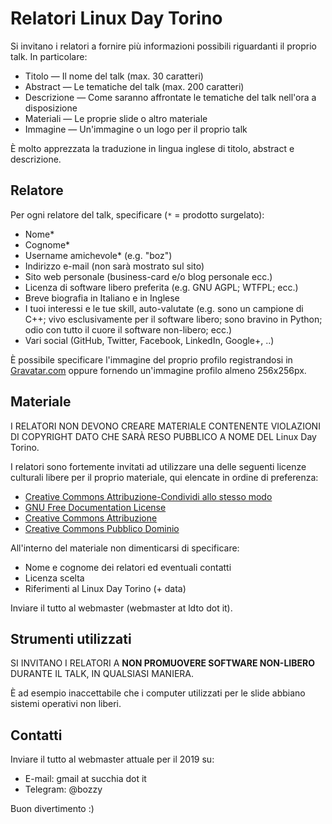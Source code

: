 # Relatori Linux Day Torino
Si invitano i relatori a fornire più informazioni possibili riguardanti il proprio talk. In particolare:

* Titolo — Il nome del talk (max. 30 caratteri)
* Abstract — Le tematiche del talk (max. 200 caratteri)
* Descrizione — Come saranno affrontate le tematiche del talk nell'ora a disposizione
* Materiali — Le proprie slide o altro materiale
* Immagine — Un'immagine o un logo per il proprio talk

È molto apprezzata la traduzione in lingua inglese di titolo, abstract e descrizione.

## Relatore
Per ogni relatore del talk, specificare (`*` = prodotto surgelato):

* Nome\*
* Cognome\*
* Username amichevole\* (e.g. "boz")
* Indirizzo e-mail (non sarà mostrato sul sito)
* Sito web personale (business-card e/o blog personale ecc.)
* Licenza di software libero preferita (e.g. GNU AGPL; WTFPL; ecc.)
* Breve biografia in Italiano e in Inglese
* I tuoi interessi e le tue skill, auto-valutate (e.g. sono un campione di C++; vivo esclusivamente per il software libero; sono bravino in Python; odio con tutto il cuore il software non-libero; ecc.)
* Vari social (GitHub, Twitter, Facebook, LinkedIn, Google+, ..)

È possibile specificare l'immagine del proprio profilo registrandosi in [Gravatar.com](https://it.gravatar.com) oppure fornendo un'immagine profilo almeno 256x256px.

## Materiale
I RELATORI NON DEVONO CREARE MATERIALE CONTENENTE VIOLAZIONI DI COPYRIGHT DATO CHE SARÀ RESO PUBBLICO A NOME DEL Linux Day Torino.

I relatori sono fortemente invitati ad utilizzare una delle seguenti licenze culturali libere per il proprio materiale, qui elencate in ordine di preferenza:

* [Creative Commons Attribuzione-Condividi allo stesso modo](https://creativecommons.org/licenses/by-sa/4.0/deed.it)
* [GNU Free Documentation License](https://www.gnu.org/licenses/fdl.html)
* [Creative Commons Attribuzione](https://creativecommons.org/licenses/by/4.0/deed.it)
* [Creative Commons Pubblico Dominio](https://creativecommons.org/publicdomain/zero/1.0/deed.it)

All'interno del materiale non dimenticarsi di specificare:

* Nome e cognome dei relatori ed eventuali contatti
* Licenza scelta
* Riferimenti al Linux Day Torino (+ data)

Inviare il tutto al webmaster (webmaster at ldto dot it).

## Strumenti utilizzati
SI INVITANO I RELATORI A **NON PROMUOVERE SOFTWARE NON-LIBERO** DURANTE IL TALK, IN QUALSIASI MANIERA.

È ad esempio inaccettabile che i computer utilizzati per le slide abbiano sistemi operativi non liberi.

## Contatti

Inviare il tutto al webmaster attuale per il 2019 su:

* E-mail: gmail at succhia dot it
* Telegram: @bozzy

Buon divertimento :)
